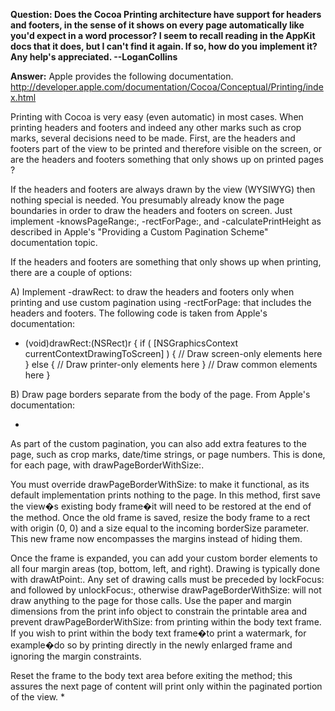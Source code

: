 **Question: Does the Cocoa Printing architecture have support for headers and footers, in the sense of it shows on every page automatically like you'd expect in a word processor? I seem to recall reading in the AppKit docs that it does, but I can't find it again. If so, how do you implement it? Any help's appreciated. --LoganCollins** 

**Answer:** 
Apple provides the following documentation.
http://developer.apple.com/documentation/Cocoa/Conceptual/Printing/index.html

Printing with Cocoa is very easy (even automatic) in most cases.
When printing headers and footers and indeed any other marks such as crop marks, several decisions need to be made.
First, are the headers and footers part of the view to be printed and therefore visible on the screen, or are the headers and footers something that only shows up on printed pages ?

If the headers and footers are always drawn by the view (WYSIWYG) then nothing special is needed.  You presumably already know the page boundaries in order to draw the headers and footers on screen.  Just implement -knowsPageRange:, -rectForPage:, and -calculatePrintHeight as described in Apple's "Providing a Custom Pagination Scheme" documentation topic.

If the headers and footers are something that only shows up when printing, there are a couple of options:

A) Implement -drawRect: to draw the headers and footers only when printing and use custom pagination using -rectForPage: that includes the headers and footers.
The following code is taken from Apple's documentation:
     
- (void)drawRect:(NSRect)r {
     if ( [NSGraphicsContext currentContextDrawingToScreen] ) {
         // Draw screen-only elements here
     } else {
        // Draw printer-only elements here
     }
     // Draw common elements here
 }
  

B) Draw page borders separate from the body of the page.  From Apple's documentation:

* 
As part of the custom pagination, you can also add extra features to the page, such as crop marks, date/time strings, or page numbers. This is done, for each page, with drawPageBorderWithSize:. 

You must override drawPageBorderWithSize: to make it functional, as its default implementation prints nothing to the page. In this method, first save the view�s existing body frame�it will need to be restored at the end of the method. Once the old frame is saved, resize the body frame to a rect with origin (0, 0) and a size equal to the incoming borderSize parameter. This new frame now encompasses the margins instead of hiding them.

Once the frame is expanded, you can add your custom border elements to all four margin areas (top, bottom, left, and right). Drawing is typically done with drawAtPoint:. Any set of drawing calls must be preceded by lockFocus: and followed by unlockFocus:, otherwise drawPageBorderWithSize: will not draw anything to the page for those calls. Use the paper and margin dimensions from the print info object to constrain the printable area and prevent drawPageBorderWithSize: from printing within the body text frame. If you wish to print within the body text frame�to print a watermark, for example�do so by printing directly in the newly enlarged frame and ignoring the margin constraints.

Reset the frame to the body text area before exiting the method; this assures the next page of content will print only within the paginated portion of the view. 
*
